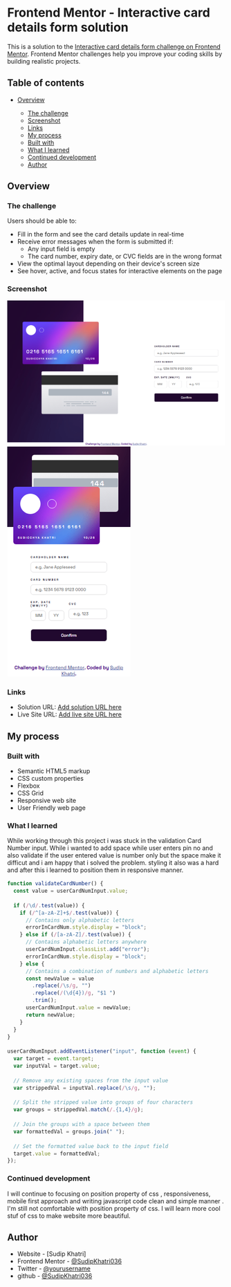 # Frontend Mentor - Interactive card details form solution

This is a solution to the [Interactive card details form challenge on Frontend Mentor](https://www.frontendmentor.io/challenges/interactive-card-details-form-XpS8cKZDWw). Frontend Mentor challenges help you improve your coding skills by building realistic projects.

## Table of contents

- [Overview](#overview)

  - [The challenge](#the-challenge)
  - [Screenshot](#screenshot)
  - [Links](#links)
  - [My process](#my-process)
  - [Built with](#built-with)
  - [What I learned](#what-i-learned)
  - [Continued development](#continued-development)
  - [Author](#author)

## Overview

### The challenge

Users should be able to:

- Fill in the form and see the card details update in real-time
- Receive error messages when the form is submitted if:
  - Any input field is empty
  - The card number, expiry date, or CVC fields are in the wrong format
- View the optimal layout depending on their device's screen size
- See hover, active, and focus states for interactive elements on the page

### Screenshot

![](./Screenshot/Screenshot%20Website%20design.png)
![](./Screenshot/Screenshot%20Mobile%20design.png)

### Links

- Solution URL: [Add solution URL here](https://your-solution-url.com)
- Live Site URL: [Add live site URL here](https://your-live-site-url.com)

## My process

### Built with

- Semantic HTML5 markup
- CSS custom properties
- Flexbox
- CSS Grid
- Responsive web site
- User Friendly web page

### What I learned

While working through this project i was stuck in the validation Card Number input. While i wanted to add space while user enters pin no and also validate if the user entered value is number only but the space make it difficut and i am happy that i solved the problem. styling it also was a hard and after this i learned to position them in responsive manner.

```js
function validateCardNumber() {
  const value = userCardNumInput.value;

  if (/\d/.test(value)) {
    if (/^[a-zA-Z]+$/.test(value)) {
      // Contains only alphabetic letters
      errorInCardNum.style.display = "block";
    } else if (/[a-zA-Z]/.test(value)) {
      // Contains alphabetic letters anywhere
      userCardNumInput.classList.add("error");
      errorInCardNum.style.display = "block";
    } else {
      // Contains a combination of numbers and alphabetic letters
      const newValue = value
        .replace(/\s/g, "")
        .replace(/(\d{4})/g, "$1 ")
        .trim();
      userCardNumInput.value = newValue;
      return newValue;
    }
  }
}

userCardNumInput.addEventListener("input", function (event) {
  var target = event.target;
  var inputVal = target.value;

  // Remove any existing spaces from the input value
  var strippedVal = inputVal.replace(/\s/g, "");

  // Split the stripped value into groups of four characters
  var groups = strippedVal.match(/.{1,4}/g);

  // Join the groups with a space between them
  var formattedVal = groups.join(" ");

  // Set the formatted value back to the input field
  target.value = formattedVal;
});
```

### Continued development

I will continue to focusing on position property of css , responsiveness, mobile first approach and writing javascript code clean and simple manner . I'm still not comfortable with position property of css. I will learn more cool stuf of css to make website more beautiful.

## Author

- Website - [Sudip Khatri]
- Frontend Mentor - [@SudipKhatri036](https://www.frontendmentor.io/profile/SudipKhatri036)
- Twitter - [@yourusername](https://www.twitter.com/yourusername)
- github - [@SudipKhatri036](https://github.com/SudipKhatri036)
